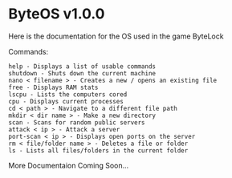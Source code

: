 # ByteOS v1.0.0

Here is the documentation for the OS used in the game ByteLock

Commands:

```
help - Displays a list of usable commands
shutdown - Shuts down the current machine
nano < filename > - Creates a new / opens an existing file
free - Displays RAM stats
lscpu - Lists the computers cored
cpu - Displays current processes
cd < path > - Navigate to a different file path
mkdir < dir name > - Make a new directory
scan - Scans for random public servers
attack < ip > - Attack a server
port-scan < ip > - Displays open ports on the server
rm < file/folder name > - Deletes a file or folder
ls - Lists all files/folders in the current folder
```

More Documentaion Coming Soon...
